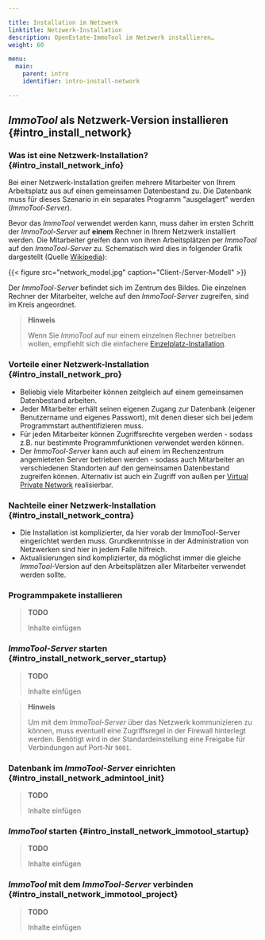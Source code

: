 ```yaml
---

title: Installation im Netzwerk
linktitle: Netzwerk-Installation
description: OpenEstate-ImmoTool im Netzwerk installieren…
weight: 60

menu:
  main:
    parent: intro
    identifier: intro-install-network

---
```


## *ImmoTool* als Netzwerk-Version installieren {#intro_install_network}


### Was ist eine Netzwerk-Installation? {#intro_install_network_info}

Bei einer Netzwerk-Installation greifen mehrere Mitarbeiter von Ihrem Arbeitsplatz aus auf einen gemeinsamen Datenbestand zu. Die Datenbank muss für dieses Szenario in ein separates Programm "ausgelagert" werden (*ImmoTool-Server*).

Bevor das *ImmoTool* verwendet werden kann, muss daher im ersten Schritt der *ImmoTool-Server* auf **einem** Rechner in Ihrem Netzwerk installiert werden. Die Mitarbeiter greifen dann von ihren Arbeitsplätzen per *ImmoTool* auf den *ImmoTool-Server* zu. Schematisch wird dies in folgender Grafik dargestellt (Quelle [Wikipedia](http://de.wikipedia.org/wiki/Client-Server-Modell)):

{{< figure src="network_model.jpg" caption="Client-/Server-Modell" >}}

Der *ImmoTool-Server* befindet sich im Zentrum des Bildes. Die einzelnen Rechner der Mitarbeiter, welche auf den *ImmoTool-Server* zugreifen, sind im Kreis angeordnet.

> **Hinweis**
>
> Wenn Sie *ImmoTool* auf nur einem einzelnen Rechner betreiben wollen, empfiehlt sich die einfachere [Einzelplatz-Installation](install_local.md#intro_install_local).


### Vorteile einer Netzwerk-Installation {#intro_install_network_pro}

-   Beliebig viele Mitarbeiter können zeitgleich auf einem gemeinsamen Datenbestand arbeiten.
-   Jeder Mitarbeiter erhält seinen eigenen Zugang zur Datenbank (eigener Benutzername und eigenes Passwort), mit denen dieser sich bei jedem Programmstart authentifizieren muss.
-   Für jeden Mitarbeiter können Zugriffsrechte vergeben werden - sodass z.B. nur bestimmte Programmfunktionen verwendet werden können.
-   Der *ImmoTool-Server* kann auch auf einem im Rechenzentrum angemieteten Server betrieben werden - sodass auch Mitarbeiter an verschiedenen Standorten auf den gemeinsamen Datenbestand zugreifen können. Alternativ ist auch ein Zugriff von außen per [Virtual Private Network](http://de.wikipedia.org/wiki/Virtual_Private_Network) realisierbar.


### Nachteile einer Netzwerk-Installation {#intro_install_network_contra}

-   Die Installation ist komplizierter, da hier vorab der ImmoTool-Server eingerichtet werden muss. Grundkenntnisse in der Administration von Netzwerken sind hier in jedem Falle hilfreich.
-   Aktualisierungen sind komplizierter, da möglichst immer die gleiche *ImmoTool*-Version auf den Arbeitsplätzen aller Mitarbeiter verwendet werden sollte.


### Programmpakete installieren

> **TODO**
>
> Inhalte einfügen


### *ImmoTool-Server* starten {#intro_install_network_server_startup}

> **TODO**
>
> Inhalte einfügen

> **Hinweis**
>
> Um mit dem *ImmoTool-Server* über das Netzwerk kommunizieren zu können, muss eventuell eine Zugriffsregel in der Firewall hinterlegt werden. Benötigt wird in der Standardeinstellung eine Freigabe für Verbindungen auf Port-Nr `9001`.


### Datenbank im *ImmoTool-Server* einrichten {#intro_install_network_admintool_init}

> **TODO**
>
> Inhalte einfügen


### *ImmoTool* starten {#intro_install_network_immotool_startup}

> **TODO**
>
> Inhalte einfügen


### *ImmoTool* mit dem *ImmoTool-Server* verbinden {#intro_install_network_immotool_project}

> **TODO**
>
> Inhalte einfügen
